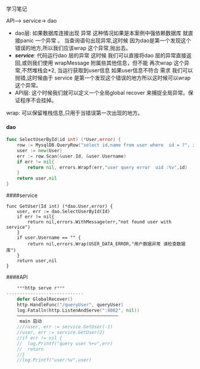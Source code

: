学习笔记

API--> service-> dao 
- dao层: 如果数据库连接出现 异常 这种情况如果是本案例中强依赖数据库
就直接panic 一个异常  。
当查询语句出现异常,这时候 因为dao是第一个发现这个错误的地方,所以我们应该wrap 这个异常,抛出去。
- ***service***: 代码运行dao 层的异常 这时候 我们可以直接将dao 层的异常直接返回,或则我们使用 wrapMessage 附属些其他信息，但不能
再次wrap 这个异常,不然堆栈会*2, 当运行获取到user信息 如果user信息不符合 需求 我们可以抛错,这时候由于
service 是第一个发现这个错误的地方所以这时候可以wrap这个异常。
- API层: 这个时候我们就可以定义一个全局global recover 来捕捉全局异常。保证程序不会挂掉。 

wrap: 可以保留堆栈信息,只用于当错误第一次出现的地方。

#### dao 
```go
func SelectUserById(id int) (*User,error) {
	row := MysqlDB.QueryRow("select id,name from user where  id = ?", id)
	user := new(User)
	err := row.Scan(&user.Id, &user.Username)
	if err != nil{
		return nil, errors.Wrapf(err,"user query error  uid :%v",id)
	}
	return user,nil
}

```

####service
```
func GetUser(Id int) (*dao.User,error) {
	user, err := dao.SelectUserById(Id)
	if err != nil{
		return nil,errors.WithMessage(err,"not found user with service")
	}
	if user.Username == "" {
		return nil,errors.Wrap(USER_DATA_ERROR,"用户数据异常 请检查数据库")
	}
	return user,nil
}
```   

####API   

```go
    ***http serve r***     
-----------------------------
	defer GlobalRecover()
	http.HandleFunc("/queryUser", queryUser)
	log.Fatalln(http.ListenAndServe(":8082", nil))
    ——————————————————————————————————————
     main 启动
	////user, err := service.GetUser(-1)
	//user, err := service.GetUser(2)
	//if err != nil {
	//	log.Printf("query user %+v",err)
	//	return
	//}
	//log.Printf("user:%v",user)

```